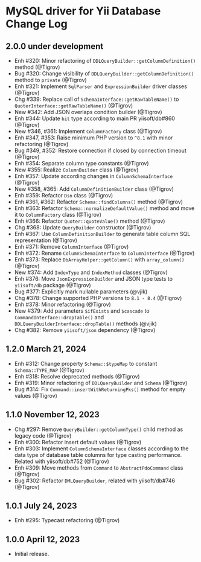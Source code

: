 # MySQL driver for Yii Database Change Log

## 2.0.0 under development

- Enh #320: Minor refactoring of `DDLQueryBuilder::getColumnDefinition()` method (@Tigrov)
- Bug #320: Change visibility of `DDLQueryBuilder::getColumnDefinition()` method to `private` (@Tigrov)
- Enh #321: Implement `SqlParser` and `ExpressionBuilder` driver classes (@Tigrov)
- Chg #339: Replace call of `SchemaInterface::getRawTableName()` to `QuoterInterface::getRawTableName()` (@Tigrov)
- New #342: Add JSON overlaps condition builder (@Tigrov)
- Enh #344: Update `bit` type according to main PR yiisoft/db#860 (@Tigrov)
- New #346, #361: Implement `ColumnFactory` class (@Tigrov)
- Enh #347, #353: Raise minimum PHP version to `^8.1` with minor refactoring (@Tigrov)
- Bug #349, #352: Restore connection if closed by connection timeout (@Tigrov)
- Enh #354: Separate column type constants (@Tigrov)
- New #355: Realize `ColumnBuilder` class (@Tigrov)
- Enh #357: Update according changes in `ColumnSchemaInterface` (@Tigrov)
- New #358, #365: Add `ColumnDefinitionBuilder` class (@Tigrov)
- Enh #359: Refactor `Dsn` class (@Tigrov)
- Enh #361, #362: Refactor `Schema::findColumns()` method (@Tigrov)
- Enh #363: Refactor `Schema::normalizeDefaultValue()` method and move it to `ColumnFactory` class (@Tigrov)
- Enh #366: Refactor `Quoter::quoteValue()` method (@Tigrov)
- Chg #368: Update `QueryBuilder` constructor (@Tigrov)
- Enh #367: Use `ColumnDefinitionBuilder` to generate table column SQL representation (@Tigrov)
- Enh #371: Remove `ColumnInterface` (@Tigrov)
- Enh #372: Rename `ColumnSchemaInterface` to `ColumnInterface` (@Tigrov)
- Enh #373: Replace `DbArrayHelper::getColumn()` with `array_column()` (@Tigrov)
- New #374: Add `IndexType` and `IndexMethod` classes (@Tigrov)
- Enh #376: Move `JsonExpressionBuilder` and JSON type tests to `yiisoft/db` package (@Tigrov)
- Bug #377: Explicitly mark nullable parameters (@vjik)
- Chg #378: Change supported PHP versions to `8.1 - 8.4` (@Tigrov)
- Enh #378: Minor refactoring (@Tigrov)
- New #379: Add parameters `$ifExists` and `$cascade` to `CommandInterface::dropTable()` and
  `DDLQueryBuilderInterface::dropTable()` methods (@vjik)
- Chg #382: Remove `yiisoft/json` dependency (@Tigrov)

## 1.2.0 March 21, 2024

- Enh #312: Change property `Schema::$typeMap` to constant `Schema::TYPE_MAP` (@Tigrov)
- Enh #318: Resolve deprecated methods (@Tigrov)
- Enh #319: Minor refactoring of `DDLQueryBuilder` and `Schema` (@Tigrov)
- Bug #314: Fix `Command::insertWithReturningPks()` method for empty values (@Tigrov)

## 1.1.0 November 12, 2023

- Chg #297: Remove `QueryBuilder::getColumnType()` child method as legacy code (@Tigrov)
- Enh #300: Refactor insert default values (@Tigrov)
- Enh #303: Implement `ColumnSchemaInterface` classes according to the data type of database table columns
  for type casting performance. Related with yiisoft/db#752 (@Tigrov)
- Enh #309: Move methods from `Command` to `AbstractPdoCommand` class (@Tigrov)
- Bug #302: Refactor `DMLQueryBuilder`, related with yiisoft/db#746 (@Tigrov)

## 1.0.1 July 24, 2023

- Enh #295: Typecast refactoring (@Tigrov)

## 1.0.0 April 12, 2023

- Initial release.
